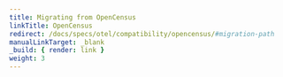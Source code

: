 ```yaml
---
title: Migrating from OpenCensus
linkTitle: OpenCensus
redirect: /docs/specs/otel/compatibility/opencensus/#migration-path
manualLinkTarget: _blank
_build: { render: link }
weight: 3
---
```

